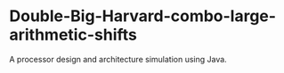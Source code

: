 # Double-Big-Harvard-combo-large-arithmetic-shifts
A processor design and architecture simulation using Java.


